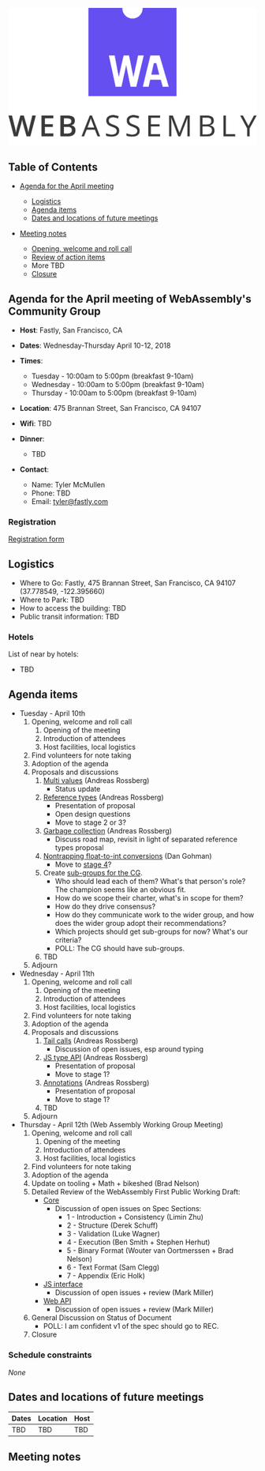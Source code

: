 ![WebAssembly logo](/images/WebAssembly.png)

## Table of Contents

* [Agenda for the April meeting](#agenda-for-the-april-meeting-of-webassemblys-community-group)

   * [Logistics](#logistics)
   * [Agenda items](#agenda-items)
   * [Dates and locations of future meetings](#dates-and-locations-of-future-meetings)

* [Meeting notes](#meeting-notes)

   * [Opening, welcome and roll call](#opening-welcome-and-roll-call)
   * [Review of action items](#review-of-action-items)
   * More TBD
   * [Closure](#closure)


## Agenda for the April meeting of WebAssembly's Community Group

- **Host**: Fastly, San Francisco, CA
- **Dates**: Wednesday-Thursday April 10-12, 2018
- **Times**:
    - Tuesday - 10:00am to 5:00pm (breakfast 9-10am)
    - Wednesday - 10:00am to 5:00pm (breakfast 9-10am)
    - Thursday - 10:00am to 5:00pm (breakfast 9-10am)
- **Location**: 475 Brannan Street, San Francisco, CA 94107
- **Wifi**: TBD
- **Dinner**:
    - TBD

- **Contact**:
    - Name: Tyler McMullen
    - Phone: TBD
    - Email: tyler@fastly.com

### Registration

[Registration form](https://goo.gl/forms/iHFg5iZlAyAOEi7v2)


## Logistics

* Where to Go: Fastly, 475 Brannan Street, San Francisco, CA 94107 (37.778549, -122.395660)
* Where to Park: TBD
* How to access the building: TBD
* Public transit information: TBD


### Hotels

List of near by hotels:

* TBD

## Agenda items

* Tuesday - April 10th
    1. Opening, welcome and roll call
        1. Opening of the meeting
        1. Introduction of attendees
        1. Host facilities, local logistics
    1. Find volunteers for note taking
    1. Adoption of the agenda
    1. Proposals and discussions
       1. [Multi values](https://github.com/WebAssembly/multi-value/blob/master/README.md) (Andreas Rossberg)
          * Status update
       1. [Reference types](https://github.com/WebAssembly/reference-types/blob/master/proposals/reference-types/Overview.md) (Andreas Rossberg)
          * Presentation of proposal
          * Open design questions
          * Move to stage 2 or 3?
       1. [Garbage collection](https://github.com/WebAssembly/gc/blob/master/README.md) (Andreas Rossberg)
          * Discuss road map, revisit in light of separated reference types proposal
       1. [Nontrapping float-to-int conversions](https://github.com/WebAssembly/nontrapping-float-to-int-conversions/) (Dan Gohman)
          * Move to [stage 4](https://github.com/WebAssembly/meetings/blob/master/process/phases.md#4-standardize-the-feature-working-group)?
       1. Create [sub-groups for the CG](https://github.com/WebAssembly/meetings/issues/191).
          * Who should lead each of them? What's that person's role? The champion seems like an obvious fit.
          * How do we scope their charter, what's in scope for them?
          * How do they drive consensus?
          * How do they communicate work to the wider group, and how does the wider group adopt their recommendations?
          * Which projects should get sub-groups for now? What's our criteria?
          * POLL: The CG should have sub-groups.
       1. TBD
    1. Adjourn
* Wednesday - April 11th
    1. Opening, welcome and roll call
        1. Opening of the meeting
        1. Introduction of attendees
        1. Host facilities, local logistics
    1. Find volunteers for note taking
    1. Adoption of the agenda
    1. Proposals and discussions
       1. [Tail calls](https://github.com/WebAssembly/tail-call/blob/master/README.md) (Andreas Rossberg)
          * Discussion of open issues, esp around typing
       1. [JS type API](https://github.com/WebAssembly/reference-types/blob/master/proposals/js-types/Overview.md) (Andreas Rossberg)
          * Presentation of proposal
          * Move to stage 1?
       1. [Annotations](https://github.com/WebAssembly/annotations/blob/master/README.md) (Andreas Rossberg)
          * Presentation of proposal
          * Move to stage 1?
       1. TBD
    1. Adjourn
* Thursday - April 12th (Web Assembly Working Group Meeting)
    1. Opening, welcome and roll call
        1. Opening of the meeting
        1. Introduction of attendees
        1. Host facilities, local logistics
    1. Find volunteers for note taking
    1. Adoption of the agenda
    1. Update on tooling + Math + bikeshed (Brad Nelson)
    1. Detailed Review of the WebAssembly First Public Working Draft:
       * [Core](https://www.w3.org/TR/2018/WD-wasm-core-1-20180215/)
          * Discussion of open issues on Spec Sections:
             * 1 - Introduction + Consistency (Limin Zhu)
             * 2 - Structure (Derek Schuff)
             * 3 - Validation (Luke Wagner)
             * 4 - Execution (Ben Smith + Stephen Herhut)
             * 5 - Binary Format (Wouter van Oortmerssen + Brad Nelson)
             * 6 - Text Format (Sam Clegg)
             * 7 - Appendix (Eric Holk)
        * [JS interface](https://www.w3.org/TR/2018/WD-wasm-js-api-1-20180215/)
           * Discussion of open issues + review (Mark Miller)
        * [Web API](https://www.w3.org/TR/2018/WD-wasm-js-api-1-20180215/)
           * Discussion of open issues + review (Mark Miller)
    1. General Discussion on Status of Document
       * POLL: I am confident v1 of the spec should go to REC.
    1. Closure


### Schedule constraints

*None*


## Dates and locations of future meetings

| Dates                    | Location          | Host       |
|--------------------------|-------------------|------------|
| TBD                      | TBD               | TBD        |

## Meeting notes

